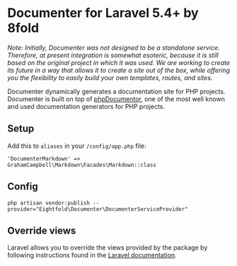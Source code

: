 # Documenter for Laravel 5.4+ by 8fold

*Note: Initially, Documenter was not designed to be a standalone service. Therefore, at present integration is somewhat esoteric, because it is still based on the original project in which it was used. We are working to create its future in a way that allows it to create a site out of the box, while offering you the flexibility to easily build your own templates, routes, and sites.*

Documenter dynamically generates a documentation site for PHP projects. Documenter is built on top of [phpDocumentor](https://www.phpdoc.org), one of the most well known and used documentation generators for PHP projects.

## Setup

Add this to `aliases` in your `/config/app.php` file:

```
'DocumenterMarkdown' => GrahamCampbell\Markdown\Facades\Markdown::class
```

## Config

```
php artisan vendor:publish --provider="Eightfold\Documenter\DocumenterServiceProvider"
```



## Override views

Laravel allows you to override the views provided by the package by following instructions found in the [Laravel documentation](https://laravel.com/docs/5.4/packages#views).
